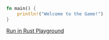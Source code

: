 ```rust
fn main() {
    println!("Welcome to the Game!")
}
```
[Run in Rust Playground](https://gist.github.com/rust-play/cf05d0fc4cc765b430a6cfd847d397e7&version=stable&mode=debug&edition=2021)


